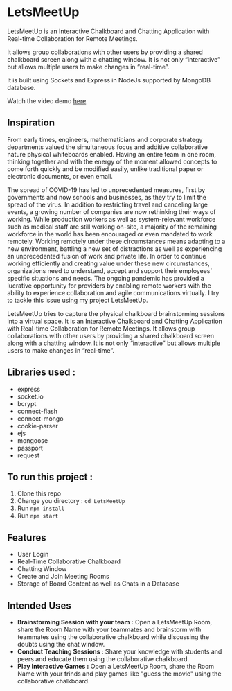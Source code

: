 # LetsMeetUp

LetsMeetUp is an Interactive Chalkboard and Chatting Application with Real-time Collaboration for Remote Meetings. 

It allows group collaborations with other users by providing a shared chalkboard screen along with a chatting window. It is not only “interactive” but allows multiple users to make changes in “real-time”.  

It is built using Sockets and Express in NodeJs supported by MongoDB database.

Watch the video demo [here](https://youtu.be/skPuafEzXhY)

## Inspiration

From early times, engineers, mathematicians and corporate strategy departments valued the simultaneous focus and additive collaborative nature physical whiteboards enabled. Having an entire team in one room, thinking together and with the energy of the moment allowed concepts to come forth quickly and be modified easily, unlike traditional paper or electronic documents, or even email. 

The spread of COVID-19 has led to unprecedented measures, first by governments and now schools and businesses, as they try to limit the spread of the virus. In addition to restricting travel and canceling large events, a growing number of companies are now rethinking their ways of working. While production workers as well as system-relevant workforce such as medical staff are still working on-site, a majority of the remaining workforce in the world has been encouraged or even mandated to work remotely. Working remotely under these circumstances means adapting to a new environment, battling a new set of distractions as well as experiencing an unprecedented fusion of work and private life. In order to continue working efficiently and creating value under these new circumstances, organizations need to understand, accept and support their employees’ specific situations and needs. The ongoing pandemic has provided a lucrative opportunity for providers by enabling remote workers with the ability to experience collaboration and agile communications virtually. I try to tackle this issue using my project LetsMeetUp. 

LetsMeetUp tries to capture the physical chalkboard brainstorming sessions into a virtual space. It is an Interactive Chalkboard and Chatting Application with Real-time Collaboration for Remote Meetings. It allows group collaborations with other users by providing a shared chalkboard screen along with a chatting window. It is not only “interactive” but allows multiple users to make changes in “real-time”.

## Libraries used :
<ul>
<li>express</li>
<li>socket.io</li>
<li>bcrypt</li>
<li>connect-flash</li>
<li>connect-mongo</li>
<li>cookie-parser</li>
<li>ejs</li>
<li>mongoose</li>
<li>passport</li>
<li>request</li>
</ul>

## To run this project :

1. Clone this repo
2. Change you directory : `cd LetsMeetUp`
3. Run `npm install`
4. Run `npm start`

## Features

<ul>
<li>User Login</li>
<li>Real-Time Collaborative Chalkboard</li>
<li>Chatting Window</li>
<li>Create and Join Meeting Rooms</li>
<li>Storage of Board Content as well as Chats in a Database</li>
</ul>

## Intended Uses

<ul>
 <li><b>Brainstorming Session with your team :</b> Open a LetsMeetUp Room, share the Room Name with your teammates and brainstorm with teammates using the collaborative chalkboard while discussing the doubts using the chat window.</li>

<li><b>Conduct Teaching Sessions :</b> Share your knowledge with students and peers and educate them using the collaborative chalkboard.</li>

<li><b>Play Interactive Games :</b> Open a LetsMeetUp Room, share the Room Name with your frinds and play games like "guess the movie" using the collaborative chalkboard.</li>
</ul>
